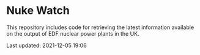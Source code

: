 # Nuke Watch

This repository includes code for retrieving the latest information available on the output of EDF nuclear power plants in the UK.

Last updated: 2021-12-05 19:06